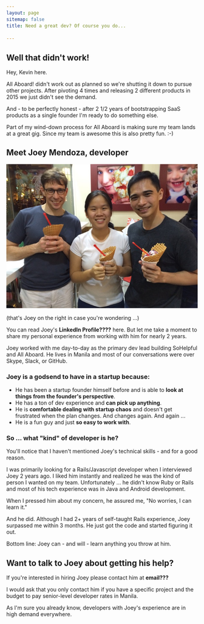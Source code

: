```yaml
---
layout: page
sitemap: false
title: Need a great dev? Of course you do...

---
```

## Well that didn't work!

Hey, Kevin here.

All Aboard! didn't work out as planned so we're shutting it down to pursue other projects. After pivoting 4 times and releasing 2 different products in 2015 we just didn't see the demand.

And - to be perfectly honest - after 2 1/2 years of bootstrapping SaaS products as a single founder I'm ready to do something else.

Part of my wind-down process for All Aboard is making sure my team lands at a great gig. Since my team is awesome this is also pretty fun. :-)

## Meet Joey Mendoza, developer

![Joey](/images/coldstone.jpg)

(that's Joey on the right in case you're wondering ...)

You can read Joey's **LinkedIn Profile????** here. But let me take a moment to share my personal experience from working with him for nearly 2 years.

Joey worked with me day-to-day as the primary dev lead building SoHelpful and All Aboard. He lives in Manila and most of our conversations were over Skype, Slack, or GitHub.

### Joey is a godsend to have in a startup because:

+ He has been a startup founder himself before and is able to **look at things from the founder's perspective**.
+ He has a ton of dev experience and **can pick up anything**.
+ He is **comfortable dealing with startup chaos** and doesn't get frustrated when the plan changes. And changes again. And again ...
+ He is a fun guy and just **so easy to work with**.

### So ... what "kind" of developer is he?

You'll notice that I haven't mentioned Joey's technical skills - and for a good reason.

I was primarily looking for a Rails/Javascript developer when I interviewed Joey 2 years ago. I liked him instantly and realized he was the kind of person I wanted on my team. Unfortunately ... he didn't know Ruby or Rails and most of his tech experience was in Java and Android development.

When I pressed him about my concern, he assured me, "No worries, I can learn it."

And he did. Although I had 2+ years of self-taught Rails experience, Joey surpassed me within 3 months. He just got the code and started figuring it out.

Bottom line: Joey can - and will - learn anything you throw at him.

## Want to talk to Joey about getting his help?

If you're interested in hiring Joey please contact him at **email???**

I would ask that you only contact him if you have a specific project and the budget to pay senior-level developer rates in Manila.

As I'm sure you already know, developers with Joey's experience are in high demand everywhere.
